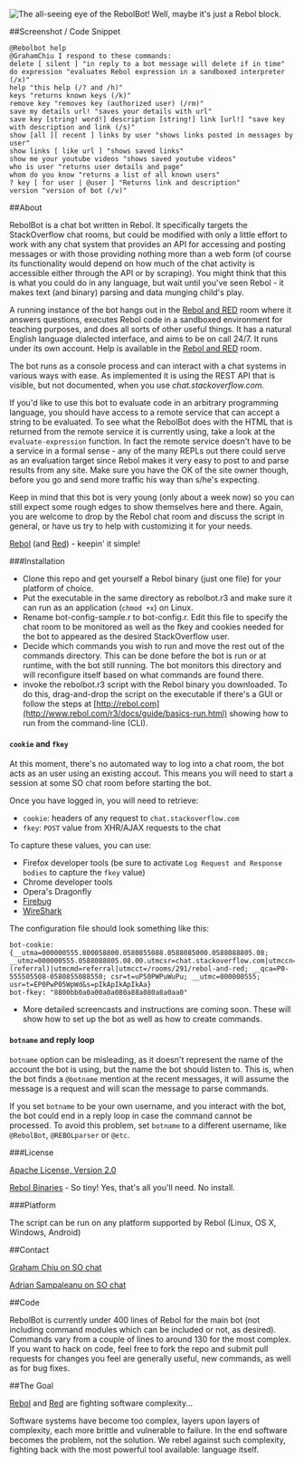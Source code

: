 ![The all-seeing eye of the RebolBot! Well, maybe it's just a Rebol block.][1]

##Screenshot / Code Snippet

    @Rebolbot help
    @GrahamChiu I respond to these commands:
    delete [ silent ] "in reply to a bot message will delete if in time"
    do expression "evaluates Rebol expression in a sandboxed interpreter (/x)"
    help "this help (/? and /h)"
    keys "returns known keys (/k)"
    remove key "removes key (authorized user) (/rm)"
    save my details url! "saves your details with url"
    save key [string! word!] description [string!] link [url!] "save key with description and link (/s)"
    show [all ][ recent ] links by user "shows links posted in messages by user"
    show links [ like url ] "shows saved links"
    show me your youtube videos "shows saved youtube videos"
    who is user "returns user details and page"
    whom do you know "returns a list of all known users"
    ? key [ for user | @user ] "Returns link and description"
    version "version of bot (/v)"


##About

RebolBot is a chat bot written in Rebol. It specifically targets the StackOverflow chat rooms, but could be modified with only a little effort to work with any chat system that provides an API for accessing and posting messages or with those providing nothing more than a web form (of course its functionality would depend on how much of the chat activity is accessible either through the API or by scraping). You might think that this is what you could do in any language, but wait until you've seen Rebol - it makes text (and binary) parsing and data munging child's play. 

A running instance of the bot hangs out in the [Rebol and RED][2] room where it answers questions, executes Rebol code in a sandboxed environment for teaching purposes, and does all sorts of other useful things.  It has a natural English language dialected interface, and aims to be on call 24/7.  It runs under its own account.  Help is available in the [Rebol and RED][2] room.

The bot runs as a console process and can interact with a chat systems in various ways with ease. As implemented it is using the REST API that is visible, but not documented, when you use *chat.stackoverflow.com*.

If you'd like to use this bot to evaluate code in an arbitrary programming language, you should have access to a remote service that can accept a string to be evaluated. To see what the RebolBot does with the HTML that is returned from the remote service it is currently using, take a look at the `evaluate-expression` function. In fact the remote service doesn't have to be a service in a formal sense - any of the many REPLs out there could serve as an evaluation target since Rebol makes it very easy to post to and parse results from any site. Make sure you have the OK of the site owner though, before you go and send more traffic his way than s/he's expecting.


Keep in mind that this bot is very young (only about a week now) so you can still expect some rough edges to show themselves here and there. Again, you are welcome to drop by the Rebol chat room and discuss the script in general, or have us try to help with customizing it for your needs. 

[Rebol][5] (and [Red][6]) - keepin' it simple!

###Installation
- Clone this repo and get yourself a Rebol binary (just one file) for your platform of choice. 
- Put the executable in the same directory as rebolbot.r3 and make sure it can run as an application (`chmod +x`) on Linux. 
- Rename bot-config-sample.r to bot-config.r. Edit this file to specify the chat room to be monitored as well as the fkey and cookies needed for the bot to appeared as the desired StackOverflow user.
- Decide which commands you wish to run and move the rest out of the commands directory. This can be done before the bot is run or at runtime, with the bot still running. The bot monitors this directory and will reconfigure itself based on what commands are found there.
- invoke the rebolbot.r3 script with the Rebol binary you downloaded. To do this, drag-and-drop the script on the executable if there's a GUI or follow the steps at [http://rebol.com](http://www.rebol.com/r3/docs/guide/basics-run.html) showing how to run from the command-line (CLI). 

#### `cookie` and `fkey`

At this moment, there's no automated way to log into a chat room, the bot acts as an user using an existing accout. This means you will need to start a session at some SO chat room before starting the bot.

Once you have logged in, you will need to retrieve:
* `cookie`: headers of any request to `chat.stackoverflow.com`
* `fkey`: `POST` value from XHR/AJAX requests to the chat

To capture these values, you can use:
* Firefox developer tools (be sure to activate `Log Request and Response bodies` to capture the `fkey` value)
* Chrome developer tools
* Opera's Dragonfly
* [Firebug][9]
* [WireShark][10]

The configuration file should look something like this:

    bot-cookie: {__utma=000000555.800058800.0580855088.0588085000.0588088805.08; __utmz=000000555.0588088805.08.00.utmcsr=chat.stackoverflow.com|utmccn=(referral)|utmcmd=referral|utmcct=/rooms/291/rebol-and-red; __qca=P0-555505508-0580855088550; csr=t=uP50PWPuWuPu; __utmc=000000555; usr=t=EP0PwP05WpWd&s=pIkApIkApIkAa}
    bot-fkey: "8800bb0a0a00a0a080a88a080a8a0aa0"

- More detailed screencasts and instructions are coming soon. These will show how to set up the bot as well as how to create commands.

#### `botname` and reply loop

`botname` option can be misleading, as it doesn't represent the name of the account the bot is using, but the name the bot should listen to. This is, when the bot finds a `@botname` mention at the recent messages, it will assume the message is a request and will scan the message to parse commands.

If you set `botname` to be your own username, and you interact with the bot, the bot could end in a reply loop in case the command cannot be processed. To avoid this problem, set `botname` to a different username, like `@RebolBot`, `@REBOLparser` or `@etc`.

###License

[Apache License, Version 2.0][3]

[Rebol Binaries][4] - So tiny! Yes, that's all you'll need. No install.

###Platform

The script can be run on any platform supported by Rebol (Linux, OS X, Windows, Android)   

##Contact

[Graham Chiu on SO chat][7]

[Adrian Sampaleanu on SO chat][8]

##Code

RebolBot is currently under 400 lines of Rebol for the main bot (not including command modules which can be included or not, as desired). Commands vary from a couple of lines to around 130 for the most complex. If you want to hack on code, feel free to fork the repo and submit pull requests for changes you feel are generally useful, new commands, as well as for bug fixes.

##The Goal

[Rebol][5] and [Red][6] are fighting software complexity...

Software systems have become too complex, layers upon layers of complexity, each more brittle and vulnerable to failure. In the end software becomes the problem, not the solution. We rebel against such complexity, fighting back with the most powerful tool available: language itself.


  [1]: http://i.stack.imgur.com/ygAOt.jpg
  [2]: http://chat.stackoverflow.com/rooms/291/rebol-and-red
  [3]: http://www.apache.org/licenses/LICENSE-2.0.html
  [4]: http://www.rebolsource.net
  [5]: http://www.rebol.com
  [6]: http://www.red-lang.org
  [7]: http://chat.stackoverflow.com/users/76852/graham-chiu
  [8]: http://chat.stackoverflow.com/users/1792095/adrian
  [9]: http://getfirebug.com/
  [10]: http://www.wireshark.org/
